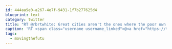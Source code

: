 ```yaml
---
id: 444aa9e0-a267-4e7f-9431-1f7b277625d4
blueprint: text
category: twitter
title: "RT @rbrtwhite: Great cities aren't the ones where the poor own cars, but where there rich take public transit - @Penalosa_G  #movingthefutu…"
caption: 'RT <span class="username username_linked">@<a href="https://twitter.com/rbrtwhite" title="Human Person">rbrtwhite</a></span>: Great cities aren''t the ones where the poor own cars, but where there rich take public transit - <span class="username username_linked">@<a href="https://twitter.com/Penalosa_G" title="Gil Penalosa">Penalosa_G</a></span>  #movingthefutu…'
tags:
  - movingthefutu
---
```

